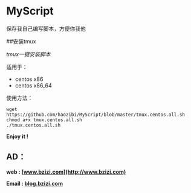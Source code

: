 # MyScript

保存我自己编写脚本，方便你我他

##安装tmux

*tmux一键安装脚本*

适用于：

* centos x86
* centos x86_64

 使用方法：
```
wget https://github.com/haozibi/MyScript/blob/master/tmux.centos.all.sh
chmod a+x tmux.centos.all.sh 
./tmux.centos.all.sh
```

**Enjoy it !**

## AD：
**web : [www.bzizi.com](http://www.bzizi.com)**

**Email : [blog.bzizi.com](http://blog.bzizi.com)**



